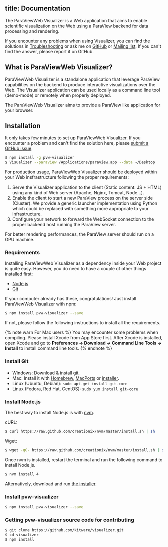 title: Documentation
---

The ParaViewWeb Visualizer is a Web application that aims to enable scientific visualization
on the Web using a ParaView backend for data processing and rendering.

If you encounter any problems when using Visualizer, you can find the solutions in [Troubleshooting](troubleshooting.html) or ask me on [GitHub](https://github.com/kitware/visualizer/issues) or [Mailing list](http://www.paraview.org/mailman/listinfo/paraview). If you can't find the answer, please report it on GitHub.

## What is ParaViewWeb Visualizer?

ParaViewWeb Visualizer is a standalone application that leverage ParaView capabilities on the backend to produce interactive visualizations over the Web. The Visualizer application can be used locally as a command line tool (demo-mode) or remotely when properly deployed.

The ParaViewWeb Visualizer aims to provide a ParaView like application for your browser.

## Installation

It only takes few minutes to set up ParaViewWeb Visualizer. If you encounter a problem and can't find the solution here, please [submit a GitHub issue](https://github.com/kitware/visualizer/issues).

```sh
$ npm install -g pvw-visualizer
$ Visualizer --paraview /Applications/paraview.app --data ~/Desktop
```

For production usage, ParaViewWeb Visualizer should be deployed within your Web insfrastructure following the proper requirements: 

1) Serve the Visualizer application to the client (Static content: JS + HTML) using any kind of Web server (Apache, Nginx, Tomcat, Node...).
2) Enable the client to start a new ParaView process on the server side (Cluster). We provide a generic launcher implementation using Python which could be replaced with something more appropriate to your infrastructure. 
3) Configure your network to forward the WebSocket connection to the proper backend host running the ParaView server.

For better rendering performances, the ParaView server should run on a GPU machine. 

### Requirements

Installing ParaViewWeb Visualizer as a dependency inside your Web project is quite easy. However, you do need to have a couple of other things installed first:

- [Node.js](http://nodejs.org/)
- [Git](http://git-scm.com/)

If your computer already has these, congratulations! Just install ParaViewWeb Visualizer with npm:

``` bash
$ npm install pvw-visualizer --save
```

If not, please follow the following instructions to install all the requirements.

{% note warn For Mac users %}
You may encounter some problems when compiling. Please install Xcode from App Store first. After Xcode is installed, open Xcode and go to **Preferences -> Download -> Command Line Tools -> Install** to install command line tools.
{% endnote %}

### Install Git

- Windows: Download & install [git](https://git-scm.com/download/win).
- Mac: Install it with [Homebrew](http://mxcl.github.com/homebrew/), [MacPorts](http://www.macports.org/) or [installer](http://sourceforge.net/projects/git-osx-installer/).
- Linux (Ubuntu, Debian): `sudo apt-get install git-core`
- Linux (Fedora, Red Hat, CentOS): `sudo yum install git-core`

### Install Node.js

The best way to install Node.js is with [nvm](https://github.com/creationix/nvm).

cURL:

``` bash
$ curl https://raw.github.com/creationix/nvm/master/install.sh | sh
```

Wget:

``` bash
$ wget -qO- https://raw.github.com/creationix/nvm/master/install.sh | sh
```

Once nvm is installed, restart the terminal and run the following command to install Node.js.

``` bash
$ nvm install 4
```

Alternatively, download and run [the installer](http://nodejs.org/).

### Install pvw-visualizer

``` bash
$ npm install pvw-visualizer --save
```

### Getting pvw-visualizer source code for contributing

``` bash
$ git clone https://github.com/kitware/visualizer.git
$ cd visualizer
$ npm install
```

